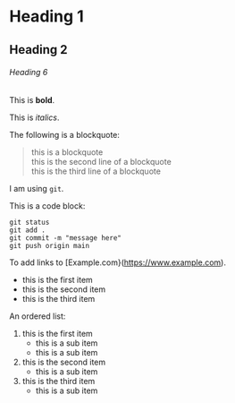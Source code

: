 # Heading 1

## Heading 2

###### Heading 6

This is **bold**.

This is *italics*.

The following is a blockquote:

> this is a blockquote  
> this is the second line of a blockquote  
> this is the third line of a blockquote

I am using `git`.

This is a code block:

```
git status
git add .
git commit -m "message here"
git push origin main
```

To add links to [Example.com}(https://www.example.com).

* this is the first item
* this is the second item
* this is the third item

An ordered list:

1. this is the first item
	- this is a sub item
	- this is a sub item
2. this is the second item
	- this is a sub item
3. this is the third item
	- this is a sub item
